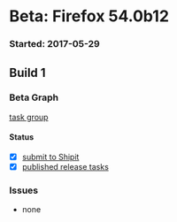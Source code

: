 # Beta: Firefox 54.0b12

### Started: 2017-05-29

## Build 1

### Beta Graph
[task group](https://tools.taskcluster.net/push-inspector/#/bLzGyvPdStiPspyhA2uxwQ)


#### Status
- [x] [submit to Shipit](https://wiki.mozilla.org/Release:Release_Automation_on_Mercurial:Starting_a_Release#Submit_to_Ship_It)
- [x] [published release tasks](../how-tos/relpro.md#3-publish-release)

### Issues
- none


